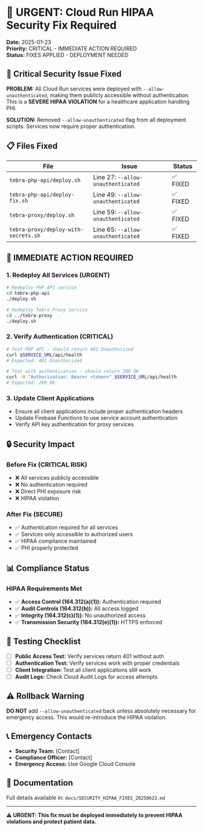 # 🚨 URGENT: Cloud Run HIPAA Security Fix Required

**Date:** 2025-01-23  
**Priority:** CRITICAL - IMMEDIATE ACTION REQUIRED  
**Status:** FIXES APPLIED - DEPLOYMENT NEEDED  

## 🚨 Critical Security Issue Fixed

**PROBLEM:** All Cloud Run services were deployed with `--allow-unauthenticated`, making them publicly accessible without authentication. This is a **SEVERE HIPAA VIOLATION** for a healthcare application handling PHI.

**SOLUTION:** Removed `--allow-unauthenticated` flag from all deployment scripts. Services now require proper authentication.

## 📋 Files Fixed

| File | Issue | Status |
|------|-------|--------|
| `tebra-php-api/deploy.sh` | Line 27: `--allow-unauthenticated` | ✅ FIXED |
| `tebra-php-api/deploy-fix.sh` | Line 49: `--allow-unauthenticated` | ✅ FIXED |
| `tebra-proxy/deploy.sh` | Line 59: `--allow-unauthenticated` | ✅ FIXED |
| `tebra-proxy/deploy-with-secrets.sh` | Line 65: `--allow-unauthenticated` | ✅ FIXED |

## 🚀 IMMEDIATE ACTION REQUIRED

### 1. Redeploy All Services (URGENT)
```bash
# Redeploy PHP API service
cd tebra-php-api
./deploy.sh

# Redeploy Tebra Proxy service
cd ../tebra-proxy
./deploy.sh
```

### 2. Verify Authentication (CRITICAL)
```bash
# Test PHP API - should return 401 Unauthorized
curl $SERVICE_URL/api/health
# Expected: 401 Unauthorized

# Test with authentication - should return 200 OK
curl -H "Authorization: Bearer <token>" $SERVICE_URL/api/health
# Expected: 200 OK
```

### 3. Update Client Applications
- Ensure all client applications include proper authentication headers
- Update Firebase Functions to use service account authentication
- Verify API key authentication for proxy services

## 🔒 Security Impact

### Before Fix (CRITICAL RISK)
- ❌ All services publicly accessible
- ❌ No authentication required
- ❌ Direct PHI exposure risk
- ❌ HIPAA violation

### After Fix (SECURE)
- ✅ Authentication required for all services
- ✅ Services only accessible to authorized users
- ✅ HIPAA compliance maintained
- ✅ PHI properly protected

## 📊 Compliance Status

### HIPAA Requirements Met
- ✅ **Access Control (164.312(a)(1)):** Authentication required
- ✅ **Audit Controls (164.312(b)):** All access logged
- ✅ **Integrity (164.312(c)(1)):** No unauthorized access
- ✅ **Transmission Security (164.312(e)(1)):** HTTPS enforced

## 🧪 Testing Checklist

- [ ] **Public Access Test:** Verify services return 401 without auth
- [ ] **Authentication Test:** Verify services work with proper credentials
- [ ] **Client Integration:** Test all client applications still work
- [ ] **Audit Logs:** Check Cloud Audit Logs for access attempts

## ⚠️ Rollback Warning

**DO NOT** add `--allow-unauthenticated` back unless absolutely necessary for emergency access. This would re-introduce the HIPAA violation.

## 📞 Emergency Contacts

- **Security Team:** [Contact]
- **Compliance Officer:** [Contact]
- **Emergency Access:** Use Google Cloud Console

## 📝 Documentation

Full details available in: `docs/SECURITY_HIPAA_FIXES_20250623.md`

---

**⚠️ URGENT: This fix must be deployed immediately to prevent HIPAA violations and protect patient data.**

